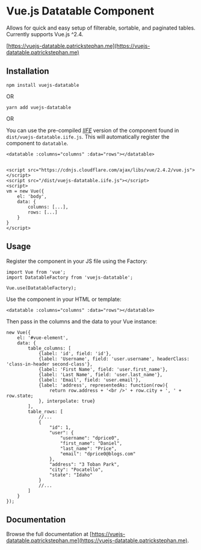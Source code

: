 # Vue.js Datatable Component

Allows for quick and easy setup of filterable, sortable, and paginated tables. Currently supports Vue.js ^2.4.

[https://vuejs-datatable.patrickstephan.me](https://vuejs-datatable.patrickstephan.me)

## Installation

```
npm install vuejs-datatable
```

OR

```
yarn add vuejs-datatable
```

OR

You can use the pre-compiled [*IIFE*](https://developer.mozilla.org/en-US/docs/Glossary/IIFE) version of the component found in `dist/vuejs-datatable.iife.js`. This will automatically register the component to `datatable`.

```
<datatable :columns="columns" :data="rows"></datatable>


<script src="https://cdnjs.cloudflare.com/ajax/libs/vue/2.4.2/vue.js"></script>
<script src="/dist/vuejs-datatable.iife.js"></script>
<script>
vm = new Vue({
	el: 'body',
	data: {
		columns: [...],
		rows: [...]
	}
}
</script>
```

## Usage

Register the component in your JS file using the Factory:

```
import Vue from 'vue';
import DatatableFactory from 'vuejs-datatable';

Vue.use(DatatableFactory);
```

Use the component in your HTML or template:

```
<datatable :columns="columns" :data="rows"></datatable>
```

Then pass in the columns and the data to your Vue instance:

```
new Vue({
	el: '#vue-element',
	data: {
		table_columns: [
			{label: 'id', field: 'id'},
			{label: 'Username', field: 'user.username', headerClass: 'class-in-header second-class'},
			{label: 'First Name', field: 'user.first_name'},
			{label: 'Last Name', field: 'user.last_name'},
			{label: 'Email', field: 'user.email'},
			{label: 'address', representedAs: function(row){
				return row.address + '<br />' + row.city + ', ' + row.state;
			}, interpolate: true}
		],
		table_rows: [
			//...
			{
				"id": 1,
				"user": {
					"username": "dprice0",
					"first_name": "Daniel",
					"last_name": "Price",
					"email": "dprice0@blogs.com"
				},
				"address": "3 Toban Park",
				"city": "Pocatello",
				"state": "Idaho"
		    }
			//...
		]
	}
});
```

## Documentation

Browse the full documentation at [https://vuejs-datatable.patrickstephan.me](https://vuejs-datatable.patrickstephan.me).
